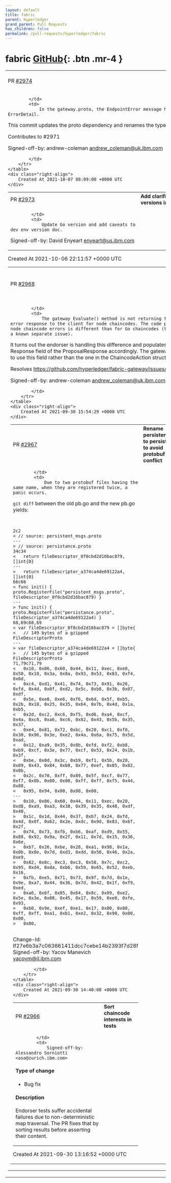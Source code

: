 ```yaml
---
layout: default
title: fabric
parent: Hyperledger
grand_parent: Pull Requests
has_children: false
permalink: /pull-requests/hyperledger/fabric
---
```


# fabric <span class="fs-3 right-align">[GitHub](https://github.com/hyperledger/fabric){: .btn .mr-4 }</span>


<div>
    <table>
        <tr>
            <td>
                PR <a href="https://github.com/hyperledger/fabric/pull/2974" class=".btn">#2974</a>
            </td>
            <td>
                <b>
                    Rename EndpointError to ErrorDetail
                </b>
            </td>
        </tr>
        <tr>
            <td>
                
            </td>
            <td>
                In the gateway.proto, the EndpointError message has been renamed ErrorDetail.
This commit updates the proto dependency and renames the type in the gateway code.

Contributes to #2971 

Signed-off-by: andrew-coleman <andrew_coleman@uk.ibm.com>

            </td>
        </tr>
    </table>
    <div class="right-align">
        Created At 2021-10-07 08:09:00 +0000 UTC
    </div>
</div>

<div>
    <table>
        <tr>
            <td>
                PR <a href="https://github.com/hyperledger/fabric/pull/2973" class=".btn">#2973</a>
            </td>
            <td>
                <b>
                    Add clarifications to dev env versions in doc
                </b>
            </td>
        </tr>
        <tr>
            <td>
                
            </td>
            <td>
                Update Go version and add caveats to dev env version doc.

Signed-off-by: David Enyeart <enyeart@us.ibm.com>
            </td>
        </tr>
    </table>
    <div class="right-align">
        Created At 2021-10-06 22:11:57 +0000 UTC
    </div>
</div>

<div>
    <table>
        <tr>
            <td>
                PR <a href="https://github.com/hyperledger/fabric/pull/2968" class=".btn">#2968</a>
            </td>
            <td>
                <b>
                    Evaluate() error response for node chaincode
                </b>
            </td>
        </tr>
        <tr>
            <td>
                
            </td>
            <td>
                The gateway Evaluate() method is not returning the error response to the client for node chaincodes. The code path for node chaincode errors is different than for Go chaincodes (this is a known separate issue).
It turns out the endorser is handling this difference and populates the Response field of the ProposalResponse accordingly.  The gateway needs to use this field rather than the one in the ChaincodeAction structure.

Resolves https://github.com/hyperledger/fabric-gateway/issues/193

Signed-off-by: andrew-coleman <andrew_coleman@uk.ibm.com>

            </td>
        </tr>
    </table>
    <div class="right-align">
        Created At 2021-09-30 15:54:29 +0000 UTC
    </div>
</div>

<div>
    <table>
        <tr>
            <td>
                PR <a href="https://github.com/hyperledger/fabric/pull/2967" class=".btn">#2967</a>
            </td>
            <td>
                <b>
                    Rename persistent_msgs to persistance to avoid protobuf conflict
                </b>
            </td>
        </tr>
        <tr>
            <td>
                
            </td>
            <td>
                Due to two protobuf files having the same name, when they are registered twice, a panic occurs.


`git diff` between the old pb.go and the new pb.go yields:
```


2c2
< // source: persistent_msgs.proto
---
> // source: persistance.proto
34c34
< 	return fileDescriptor_0f0cbd2d16bac879, []int{0}
---
> 	return fileDescriptor_a374ca4de69122a4, []int{0}
66c66
< func init() { proto.RegisterFile("persistent_msgs.proto", fileDescriptor_0f0cbd2d16bac879) }
---
> func init() { proto.RegisterFile("persistance.proto", fileDescriptor_a374ca4de69122a4) }
68,69c68,69
< var fileDescriptor_0f0cbd2d16bac879 = []byte{
< 	// 149 bytes of a gzipped FileDescriptorProto
---
> var fileDescriptor_a374ca4de69122a4 = []byte{
> 	// 145 bytes of a gzipped FileDescriptorProto
71,79c71,79
< 	0x10, 0x06, 0x60, 0x44, 0x11, 0xec, 0xe0, 0x50, 0x10, 0x3a, 0x8a, 0x93, 0x53, 0x83, 0xf4, 0x0d,
< 	0xc4, 0xd1, 0x41, 0x74, 0x73, 0x91, 0x26, 0xfd, 0x4d, 0x0f, 0xd2, 0x5c, 0xb8, 0x3b, 0x07, 0xdf,
< 	0x5e, 0xe8, 0xe6, 0xf6, 0x6d, 0x5f, 0xb5, 0x2b, 0x10, 0x25, 0x35, 0x64, 0x7b, 0x4d, 0x1a, 0xb5,
< 	0x2d, 0xc2, 0xc6, 0xf5, 0xd6, 0xa4, 0xcf, 0x4a, 0xc8, 0xa6, 0xc6, 0x82, 0x43, 0x5b, 0x35, 0x37,
< 	0xe4, 0x81, 0x72, 0xbc, 0x20, 0xc1, 0xf0, 0x30, 0x96, 0x3e, 0xe2, 0x4a, 0x6a, 0x75, 0x5d, 0xad,
< 	0x12, 0xa9, 0x35, 0x8b, 0xfd, 0xf2, 0xb8, 0xb9, 0xcf, 0x3e, 0x77, 0xcf, 0x53, 0x24, 0x1b, 0x3f,
< 	0xbe, 0x0d, 0x3c, 0xb9, 0xf1, 0x5b, 0x20, 0x09, 0x43, 0x84, 0xb8, 0x77, 0xef, 0x85, 0x82, 0x0b,
< 	0x2c, 0x70, 0xff, 0x89, 0x5f, 0xcf, 0x77, 0xf7, 0x0b, 0x00, 0x00, 0xff, 0xff, 0xf5, 0x44, 0x88,
< 	0x95, 0x94, 0x00, 0x00, 0x00,
---
> 	0x10, 0x06, 0x60, 0x44, 0x11, 0xec, 0x20, 0xd8, 0xa9, 0xa3, 0x38, 0x39, 0x35, 0x48, 0xdf, 0x40,
> 	0x1c, 0x1d, 0x44, 0x37, 0xb7, 0x24, 0xfd, 0x4d, 0x0f, 0x62, 0x2e, 0xdc, 0x9d, 0x83, 0x6f, 0x2f,
> 	0x74, 0x73, 0xfb, 0xb6, 0xaf, 0xd9, 0x55, 0x88, 0x92, 0x9a, 0x2f, 0x11, 0x7d, 0x15, 0x36, 0x6e,
> 	0xb7, 0x26, 0xbe, 0x28, 0xa1, 0x98, 0x1a, 0x0b, 0x0e, 0x7d, 0xd3, 0xdd, 0x50, 0x46, 0x2a, 0xe9,
> 	0x82, 0x0c, 0xc3, 0xc3, 0x58, 0x7c, 0xc2, 0x95, 0xd4, 0xda, 0xb6, 0x59, 0x65, 0x52, 0xeb, 0x16,
> 	0xfb, 0xe5, 0x71, 0x73, 0x9f, 0x7d, 0x1e, 0x9e, 0xa7, 0x44, 0x36, 0x7d, 0x42, 0x1f, 0xf9, 0xed,
> 	0xa6, 0x6f, 0x85, 0x64, 0x8c, 0x09, 0xe2, 0x5e, 0x3e, 0x08, 0x45, 0x17, 0x59, 0xe0, 0xfe, 0x93,
> 	0xb0, 0x9e, 0xef, 0xe1, 0x17, 0x00, 0x00, 0xff, 0xff, 0xa1, 0xb1, 0xe2, 0x32, 0x90, 0x00, 0x00,
> 	0x00,


```

Change-Id: If27e6b3a7c063661411dcc7cebe14b2393f7d28f
Signed-off-by: Yacov Manevich <yacovm@il.ibm.com>

            </td>
        </tr>
    </table>
    <div class="right-align">
        Created At 2021-09-30 14:40:08 +0000 UTC
    </div>
</div>

<div>
    <table>
        <tr>
            <td>
                PR <a href="https://github.com/hyperledger/fabric/pull/2966" class=".btn">#2966</a>
            </td>
            <td>
                <b>
                    Sort chaincode interests in tests
                </b>
            </td>
        </tr>
        <tr>
            <td>
                
            </td>
            <td>
                Signed-off-by: Alessandro Sorniotti <aso@zurich.ibm.com>

#### Type of change

- Bug fix

#### Description

Endorser tests suffer accidental failures due to non-deterministic map traversal. The PR fixes that by sorting results before asserting their content.
            </td>
        </tr>
    </table>
    <div class="right-align">
        Created At 2021-09-30 13:16:52 +0000 UTC
    </div>
</div>


